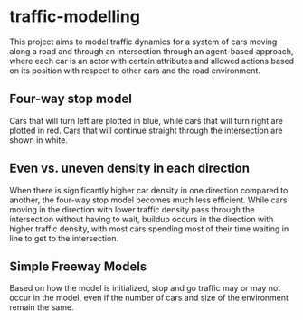 # traffic-modelling

This project aims to model traffic dynamics for a system of cars moving along a road and through an intersection through an agent-based approach, where each car is an actor with certain attributes and allowed actions based on its position with respect to other cars and the road environment.

## Four-way stop model 

Cars that will turn left are plotted in blue, while cars that will turn right are plotted in red. Cars that will continue straight through the intersection are shown in white.

## Even vs. uneven density in each direction

When there is significantly higher car density in one direction compared to another, the four-way stop model becomes much less efficient. While cars moving in the direction with lower traffic density pass through the intersection without having to wait, buildup occurs in the direction with higher traffic density, with most cars spending most of their time waiting in line to get to the intersection.

## Simple Freeway Models

Based on how the model is initialized, stop and go traffic may or may not occur in the model, even if the number of cars and size of the environment remain the same.

